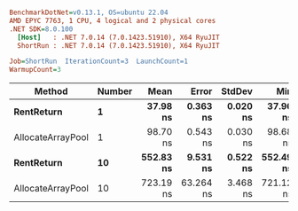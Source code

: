 ``` ini

BenchmarkDotNet=v0.13.1, OS=ubuntu 22.04
AMD EPYC 7763, 1 CPU, 4 logical and 2 physical cores
.NET SDK=8.0.100
  [Host]   : .NET 7.0.14 (7.0.1423.51910), X64 RyuJIT
  ShortRun : .NET 7.0.14 (7.0.1423.51910), X64 RyuJIT

Job=ShortRun  IterationCount=3  LaunchCount=1  
WarmupCount=3  

```
|            Method | Number |      Mean |     Error |   StdDev |       Min |       Max | Allocated |
|------------------ |------- |----------:|----------:|---------:|----------:|----------:|----------:|
|        **RentReturn** |      **1** |  **37.98 ns** |  **0.363 ns** | **0.020 ns** |  **37.96 ns** |  **38.00 ns** |         **-** |
| AllocateArrayPool |      1 |  98.70 ns |  0.543 ns | 0.030 ns |  98.68 ns |  98.73 ns |         - |
|        **RentReturn** |     **10** | **552.83 ns** |  **9.531 ns** | **0.522 ns** | **552.49 ns** | **553.43 ns** |         **-** |
| AllocateArrayPool |     10 | 723.19 ns | 63.264 ns | 3.468 ns | 721.12 ns | 727.19 ns |         - |
